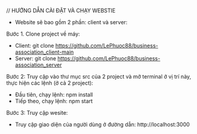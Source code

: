 // HƯỚNG DẪN CÀI ĐẶT VÀ CHẠY WEBSTIE

* Website sẽ bao gồm 2 phần: client và server:

Bước 1. Clone project về máy:
- Client: git clone https://github.com/LePhuoc88/business-association_client-main
- Server: git clone https://github.com/LePhuoc88/business-association_server

Bước 2: Truy cập vào thư mục src của 2 project và mở terminal ở vị trí này, thực hiện các lệnh (ở cả 2 project):
- Đầu tiên, chạy lệnh: npm install
- Tiếp theo, chạy lệnh: npm start


Bước 3: Truy cập wesite:
- Truy cập giao diện của người dùng ở đường dẫn: http://localhost:3000
